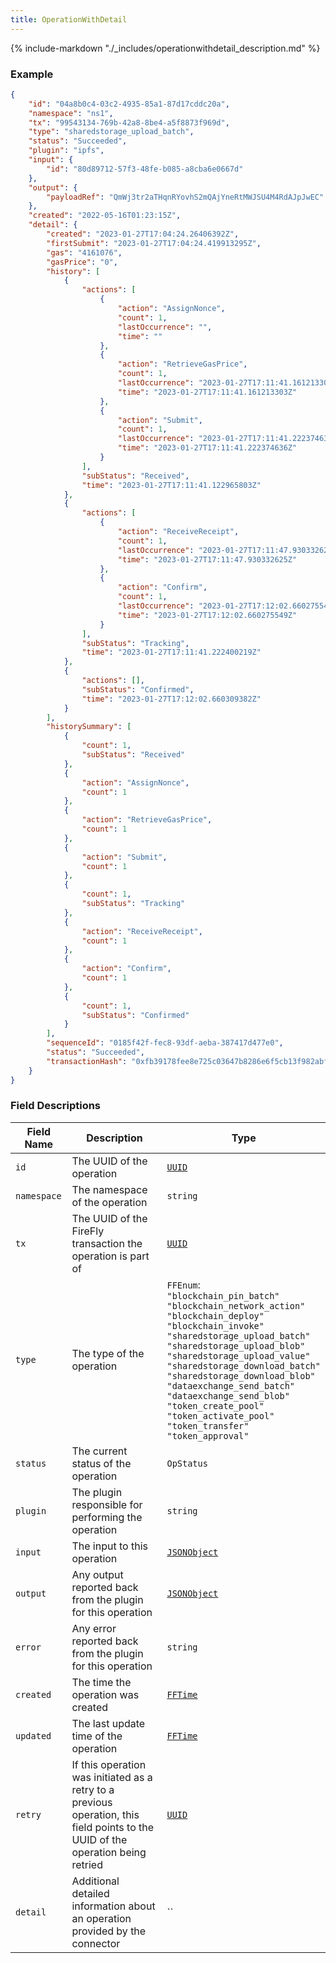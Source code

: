 ```yaml
---
title: OperationWithDetail
---
```

{% include-markdown "./_includes/operationwithdetail_description.md" %}

### Example

```json
{
    "id": "04a8b0c4-03c2-4935-85a1-87d17cddc20a",
    "namespace": "ns1",
    "tx": "99543134-769b-42a8-8be4-a5f8873f969d",
    "type": "sharedstorage_upload_batch",
    "status": "Succeeded",
    "plugin": "ipfs",
    "input": {
        "id": "80d89712-57f3-48fe-b085-a8cba6e0667d"
    },
    "output": {
        "payloadRef": "QmWj3tr2aTHqnRYovhS2mQAjYneRtMWJSU4M4RdAJpJwEC"
    },
    "created": "2022-05-16T01:23:15Z",
    "detail": {
        "created": "2023-01-27T17:04:24.26406392Z",
        "firstSubmit": "2023-01-27T17:04:24.419913295Z",
        "gas": "4161076",
        "gasPrice": "0",
        "history": [
            {
                "actions": [
                    {
                        "action": "AssignNonce",
                        "count": 1,
                        "lastOccurrence": "",
                        "time": ""
                    },
                    {
                        "action": "RetrieveGasPrice",
                        "count": 1,
                        "lastOccurrence": "2023-01-27T17:11:41.161213303Z",
                        "time": "2023-01-27T17:11:41.161213303Z"
                    },
                    {
                        "action": "Submit",
                        "count": 1,
                        "lastOccurrence": "2023-01-27T17:11:41.222374636Z",
                        "time": "2023-01-27T17:11:41.222374636Z"
                    }
                ],
                "subStatus": "Received",
                "time": "2023-01-27T17:11:41.122965803Z"
            },
            {
                "actions": [
                    {
                        "action": "ReceiveReceipt",
                        "count": 1,
                        "lastOccurrence": "2023-01-27T17:11:47.930332625Z",
                        "time": "2023-01-27T17:11:47.930332625Z"
                    },
                    {
                        "action": "Confirm",
                        "count": 1,
                        "lastOccurrence": "2023-01-27T17:12:02.660275549Z",
                        "time": "2023-01-27T17:12:02.660275549Z"
                    }
                ],
                "subStatus": "Tracking",
                "time": "2023-01-27T17:11:41.222400219Z"
            },
            {
                "actions": [],
                "subStatus": "Confirmed",
                "time": "2023-01-27T17:12:02.660309382Z"
            }
        ],
        "historySummary": [
            {
                "count": 1,
                "subStatus": "Received"
            },
            {
                "action": "AssignNonce",
                "count": 1
            },
            {
                "action": "RetrieveGasPrice",
                "count": 1
            },
            {
                "action": "Submit",
                "count": 1
            },
            {
                "count": 1,
                "subStatus": "Tracking"
            },
            {
                "action": "ReceiveReceipt",
                "count": 1
            },
            {
                "action": "Confirm",
                "count": 1
            },
            {
                "count": 1,
                "subStatus": "Confirmed"
            }
        ],
        "sequenceId": "0185f42f-fec8-93df-aeba-387417d477e0",
        "status": "Succeeded",
        "transactionHash": "0xfb39178fee8e725c03647b8286e6f5cb13f982abf685479a9ee59e8e9d9e51d8"
    }
}
```

### Field Descriptions

| Field Name | Description | Type |
|------------|-------------|------|
| `id` | The UUID of the operation | [`UUID`](simpletypes.md#uuid) |
| `namespace` | The namespace of the operation | `string` |
| `tx` | The UUID of the FireFly transaction the operation is part of | [`UUID`](simpletypes.md#uuid) |
| `type` | The type of the operation | `FFEnum`:<br/>`"blockchain_pin_batch"`<br/>`"blockchain_network_action"`<br/>`"blockchain_deploy"`<br/>`"blockchain_invoke"`<br/>`"sharedstorage_upload_batch"`<br/>`"sharedstorage_upload_blob"`<br/>`"sharedstorage_upload_value"`<br/>`"sharedstorage_download_batch"`<br/>`"sharedstorage_download_blob"`<br/>`"dataexchange_send_batch"`<br/>`"dataexchange_send_blob"`<br/>`"token_create_pool"`<br/>`"token_activate_pool"`<br/>`"token_transfer"`<br/>`"token_approval"` |
| `status` | The current status of the operation | `OpStatus` |
| `plugin` | The plugin responsible for performing the operation | `string` |
| `input` | The input to this operation | [`JSONObject`](simpletypes.md#jsonobject) |
| `output` | Any output reported back from the plugin for this operation | [`JSONObject`](simpletypes.md#jsonobject) |
| `error` | Any error reported back from the plugin for this operation | `string` |
| `created` | The time the operation was created | [`FFTime`](simpletypes.md#fftime) |
| `updated` | The last update time of the operation | [`FFTime`](simpletypes.md#fftime) |
| `retry` | If this operation was initiated as a retry to a previous operation, this field points to the UUID of the operation being retried | [`UUID`](simpletypes.md#uuid) |
| `detail` | Additional detailed information about an operation provided by the connector | `` |

